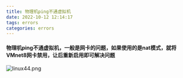 ```yaml
---
title: 物理机ping不通虚拟机
date: 2022-10-12 12:14:17
tags: errors
categories: errors
---
```


#### 物理机ping不通虚拟机，一般是网卡的问题，如果使用的是nat模式，就将VMnet8网卡禁用，让后重新启用即可解决问题

![linux44.png](https://s2.loli.net/2022/10/12/Rg72v16PquiFplf.png)